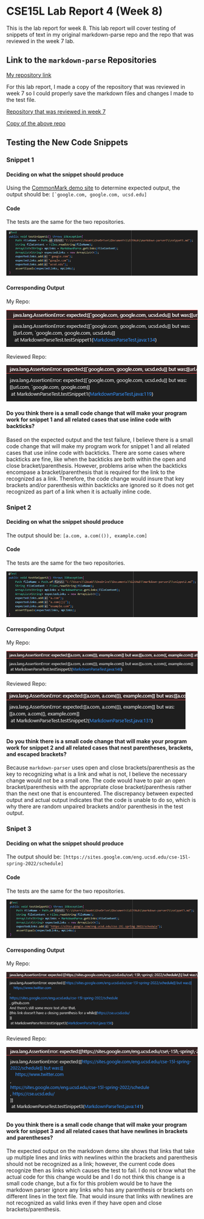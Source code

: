 # CSE15L Lab Report 4 (Week 8)

This is the lab report for week 8. This lab report will cover testing of
snippets of text in my original markdown-parse repo and the repo that was
reviewed in the week 7 lab.

## Link to the `markdown-parse` Repositories

[My repository link](https://github.com/ni-chiu/markdown-parser-nichiu)

For this lab report, I made a copy of the repository that was reviewed in week 7 so I could
properly save the markdown files and changes I made to the test file.

[Repository that was reviewed in week 7](https://github.com/richmass1/markdown-parser)

[Copy of the above repo](https://github.com/ni-chiu/markdown-parse-inclassreview)

## Testing the New Code Snippets

### Snippet 1

#### Deciding on what the snippet should produce
Using the [CommonMark demo site](https://spec.commonmark.org/dingus/) to determine expected output, 
the output should be: ``[`google.com, google.com, ucsd.edu]``


#### Code

The tests are the same for the two repositories.

![Snippet1Test](images\myRepoTest1.png)

#### Corresponding Output

My Repo:

![myRepoTestOutput1](images\myRepoOutput1.png)

Reviewed Repo:

![reviewRepoTestOutput1](images\reviewRepoOutput1.png)

#### Do you think there is a small code change that will make your program work for snippet 1 and all related cases that use inline code with backticks?

Based on the expected output and the test failure, I believe there is a small code change that will make my program
work for snippet 1 and all related cases that use inline code with backticks. There are some cases where backticks are fine, like when the backticks are both within the open and close bracket/parenthesis. However, problems arise when
the backticks encompase a bracket/parenthesis that is required for the link to the recognized as a link. Therefore, the code change would insure that key brackets and/or parenthesis within backticks are ignored so it does not get recognized as part of a link when it is actually inline code. 

### Snipet 2

#### Deciding on what the snippet should produce
The output should be: ``[a.com, a.com(()), example.com]``

#### Code

The tests are the same for the two repositories.

![Snippet2Test](images\myRepoTest2.png)

#### Corresponding Output

My Repo:

![myRepoTestOutput2](images\myRepoOutput2.png)

Reviewed Repo:

![reviewRepoTestOutput2](images\reviewRepoOutput2.png)

#### Do you think there is a small code change that will make your program work for snippet 2 and all related cases that nest parentheses, brackets, and escaped brackets?

Because `markdown-parser` uses open and close brackets/parenthesis as the key to recognizing what is a link and what is not, I believe the necessary change would not be a small one. The code would have to pair an open bracket/parenthesis
with the appropriate close bracket/parenthesis rather than the next one that is encountered. The discrepancy between expected output and actual output indicates that the code is unable to do so, which is why there are random unpaired brackets and/or parenthesis in the test output.

### Snipet 3

#### Deciding on what the snippet should produce
The output should be: ``[https://sites.google.com/eng.ucsd.edu/cse-15l-spring-2022/schedule]``

#### Code

The tests are the same for the two repositories.

![Snippet3Test](images\myRepoTest3.png)

#### Corresponding Output

My Repo:

![myRepoTestOutput3](images\myRepoOutput3.png)

Reviewed Repo:

![reviewRepoTestOutput3](images\reviewRepoOutput3.png)

#### Do you think there is a small code change that will make your program work for snippet 3 and all related cases that have newlines in brackets and parentheses?

The expected output on the markdown demo site shows that links that take up multiple lines and links with newlines within the brackets and parenthesis should not be recognized as a link; however, the current code does recognize then as links which causes the test to fail. I do not know what the actual code for this change would be and I do not think this change is a small code change, but a fix for this problem would be to have the markdown parser ignore any links who has any parenthesis or brackets on different lines in the text file. That would insure that links with newlines are not recognized as valid links even if they have open and close brackets/parenthesis.